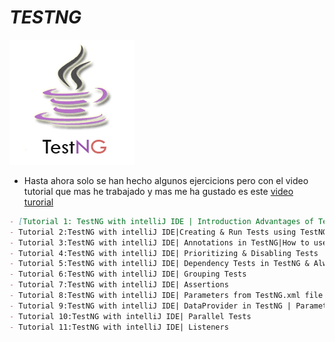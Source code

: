 # _TESTNG_

![image text](https://github.com/andres4715-gif/importanDocuments/blob/master/imagenes/testng-tutorial.png)

- Hasta ahora solo se han hecho algunos ejercicions pero con el video tutorial que mas he trabajado y mas me ha gustado es este [video turorial](https://www.youtube.com/playlist?list=PLUDwpEzHYYLsWENabqeETzgPLbmwqhM45)

```md
- [Tutorial 1: TestNG with intelliJ IDE | Introduction Advantages of TestNG | Setup Environment](https://www.youtube.com/watch?v=cTsohktFPfE&list=PLUDwpEzHYYLsWENabqeETzgPLbmwqhM45&index=4)
- Tutorial 2:TestNG with intelliJ IDE|Creating & Run Tests using TestNG.xml|TestNG Report
- Tutorial 3:TestNG with intelliJ IDE| Annotations in TestNG|How to use Annotations
- Tutorial 4:TestNG with intelliJ IDE| Prioritizing & Disabling Tests
- Tutorial 5:TestNG with intelliJ IDE| Dependency Tests in TestNG & AlwaysRun property
- Tutorial 6:TestNG with intelliJ IDE| Grouping Tests
- Tutorial 7:TestNG with intelliJ IDE| Assertions
- Tutorial 8:TestNG with intelliJ IDE| Parameters from TestNG.xml file | Parameterization
- Tutorial 9:TestNG with intelliJ IDE| DataProvider in TestNG | Parameterization
- Tutorial 10:TestNG with intelliJ IDE| Parallel Tests
- Tutorial 11:TestNG with intelliJ IDE| Listeners
```
